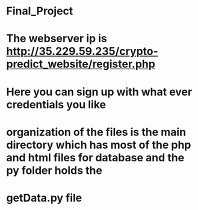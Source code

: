 # Final_Project
# The webserver ip is http://35.229.59.235/crypto-predict_website/register.php
# Here you can sign up with what ever credentials you like
# organization of the files is the main directory which has most of the php and html files for database and the py folder holds the 
# getData.py file
